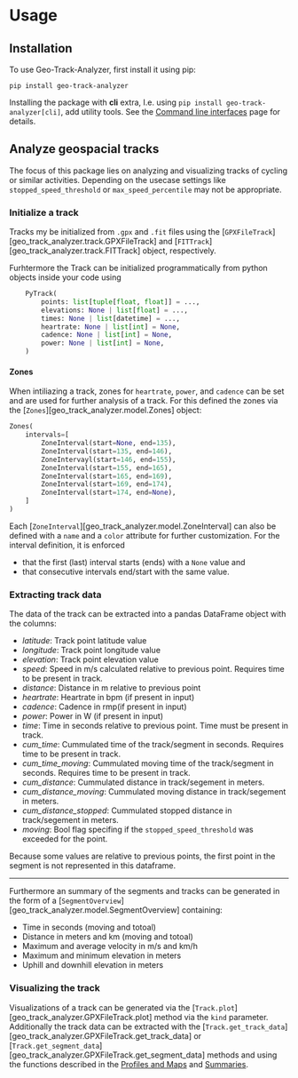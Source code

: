 # Usage

## Installation

To use Geo-Track-Analyzer, first install it using pip:

```shell
pip install geo-track-analyzer
```

Installing the package with **cli** extra, I.e. using `pip install geo-track-analyzer[cli]`, add utility tools. See the [Command line interfaces](cli.md) page for details.


## Analyze geospacial tracks

The focus of this package lies on analyzing and visualizing tracks of cycling or similar activities. Depending on the usecase settings like `stopped_speed_threshold` or `max_speed_percentile` may not be appropriate.

### Initialize a track

Tracks my be initialized from `.gpx` and `.fit` files using the [`GPXFileTrack`][geo_track_analyzer.track.GPXFileTrack] and [`FITTrack`][geo_track_analyzer.track.FITTrack] object, respectively.

Furhtermore the Track can be initialized programmatically from python objects inside your code using

```python
    PyTrack(
        points: list[tuple[float, float]] = ...,
        elevations: None | list[float] = ...,
        times: None | list[datetime] = ...,
        heartrate: None | list[int] = None,
        cadence: None | list[int] = None,
        power: None | list[int] = None,
    )
```

#### Zones

When intiliazing a track, zones for `heartrate`, `power`, and `cadence` can be set and are used for further analysis of a track. For this defined the zones via the [`Zones`][geo_track_analyzer.model.Zones] object:

```python
Zones(
    intervals=[
        ZoneInterval(start=None, end=135),
        ZoneInterval(start=135, end=146),
        ZoneIntervayl(start=146, end=155),
        ZoneInterval(start=155, end=165),
        ZoneInterval(start=165, end=169),
        ZoneInterval(start=169, end=174),
        ZoneInterval(start=174, end=None),
    ]
)
```

Each [`ZoneInterval`][geo_track_analyzer.model.ZoneInterval] can also be defined with a `name` and a `color` attribute for further customization. For the interval definition, it is enforced

- that the first (last) interval starts (ends) with a `None` value and
- that consecutive intervals end/start with the same value.


### Extracting track data

The data of the track can be extracted into a pandas DataFrame object with the columns:

* *latitude*: Track point latitude value
* *longitude*: Track point longitude value
* *elevation*: Track point elevation value
* *speed*: Speed in m/s calculated relative to previous point. Requires time to be present in track.
* *distance*: Distance in m relative to previous point
* *heartrate*: Heartrate in bpm (if present in input)
* *cadence*: Cadence in rmp(if present in input)
* *power*: Power in W (if present in input)
* *time*: Time in seconds relative to previous point. Time must be present in track.
* *cum_time*: Cummulated time of the track/segment in seconds.  Requires time to be present in track.
* *cum_time_moving*: Cummulated moving time of the track/segment in seconds.  Requires time to be present in track.
* *cum_distance*: Cummulated distance in track/segement in meters.
* *cum_distance_moving*:  Cummulated moving distance in track/segement in meters.
* *cum_distance_stopped*:  Cummulated stopped distance in track/segement in meters.
* *moving*: Bool flag specifing if the `stopped_speed_threshold` was exceeded for the point.

Because some values are relative to previous points, the first point in the segment is not represented in this dataframe.

----------------

Furthermore an summary of the segments and tracks can be generated in the form of a [`SegmentOverview`][geo_track_analyzer.model.SegmentOverview] containing:

* Time in seconds (moving and totoal)
* Distance in meters and km (moving and totoal)
* Maximum and average velocity in m/s and km/h
* Maximum and minimum elevation in meters
* Uphill and downhill elevation in meters

### Visualizing the track


Visualizations of a track can be generated via the [`Track.plot`][geo_track_analyzer.GPXFileTrack.plot] method via the `kind` parameter. Additionally the
track data can be extracted with the [`Track.get_track_data`][geo_track_analyzer.GPXFileTrack.get_track_data] or [`Track.get_segment_data`][geo_track_analyzer.GPXFileTrack.get_segment_data]
methods and using the functions described in the [Profiles and Maps](vis_profiles_and_maps.md) and [Summaries](vis_summaries.md).